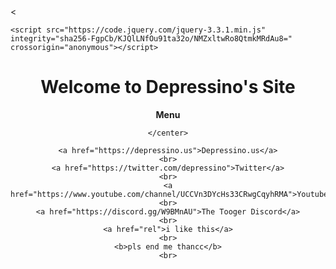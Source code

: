 <html>

</html>

<head>
        <Title>Depressino</Title>
        <
           <link rel="stylesheet" href="https://maxcdn.bootstrapcdn.com/bootstrap/3.3.7/css/bootstrap.min.css" integrity="sha384-BVYiiSIFeK1dGmJRAkycuHAHRg32OmUcww7on3RYdg4Va+PmSTsz/K68vbdEjh4u" crossorigin="anonymous">
    
    <script src="https://code.jquery.com/jquery-3.3.1.min.js" integrity="sha256-FgpCb/KJQlLNfOu91ta32o/NMZxltwRo8QtmkMRdAu8=" crossorigin="anonymous"></script>
<script src="https://maxcdn.bootstrapcdn.com/bootstrap/3.3.7/js/bootstrap.min.js" integrity="sha384-Tc5IQib027qvyjSMfHjOMaLkfuWVxZxUPnCJA7l2mCWNIpG9mGCD8wGNIcPD7Txa" crossorigin="anonymous"></script>
<link rel="">
</head>

<body>
	<center>
		<div class="container">
			<h1>Welcome to Depressino's Site</h1>
			<b>Menu</b>
		</div>

	</center>

    <a href="https://depressino.us">Depressino.us</a>
    <br>
	<a href="https://twitter.com/depressino">Twitter</a>
	<br>
	<a href="https://www.youtube.com/channel/UCCVn3DYcHs33CRwgCqyhRMA">Youtube</a>
	<br>
	<a href="https://discord.gg/W9BMnAU">The Tooger Discord</a>
	<br>
	<a href="rel">i like this</a>
    <br>
	<b>pls end me thancc</b>
	<br>



</body>

</html>
